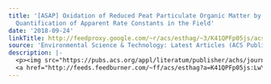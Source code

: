 ```yaml
---
title: '[ASAP] Oxidation of Reduced Peat Particulate Organic Matter by Dissolved Oxygen:
  Quantification of Apparent Rate Constants in the Field'
date: '2018-09-24'
linkTitle: http://feedproxy.google.com/~r/acs/esthag/~3/K41QPFp05js/acs.est.8b03419
source: 'Environmental Science & Technology: Latest Articles (ACS Publications)'
description: |-
  <p><img src="https://pubs.acs.org/appl/literatum/publisher/achs/journals/content/esthag/0/esthag.ahead-of-print/acs.est.8b03419/20180924/images/medium/es-2018-03419d_0005.gif" alt="TOC Graphic"/></p><div><cite>Environmental Science & Technology</cite></div><div>DOI: 10.1021/acs.est.8b03419</div><div class="feedflare">
  <a href="http://feeds.feedburner.com/~ff/acs/esthag?a=K41QPFp05js:LwYf5Zou6p0:yIl2AUoC8zA"><img src="http://feeds.feedburner.com/~ff/acs/esthag?d=yIl2AUoC8zA" border="0"></img></a>
---
```

